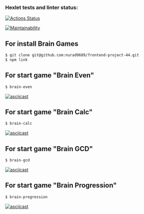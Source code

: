### Hexlet tests and linter status:
[![Actions Status](https://github.com/nurad9689/frontend-project-44/workflows/hexlet-check/badge.svg)](https://github.com/nurad9689/frontend-project-44/actions)

[![Maintainability](https://api.codeclimate.com/v1/badges/0b514f26cff851a81948/maintainability)](https://codeclimate.com/github/nurad9689/frontend-project-44/maintainability)

## For install Brain Games
```sh
$ git clone git@github.com:nurad9689/frontend-project-44.git
$ npm link
```

## For start game "Brain Even"
```sh
$ brain-even
```
[![asciicast](https://asciinema.org/a/NoQ7wFLPDh7VeMKrhniLwE9aU.svg)](https://asciinema.org/a/NoQ7wFLPDh7VeMKrhniLwE9aU)

## For start game "Brain Calc"
```sh
$ brain-calc
```
[![asciicast](https://asciinema.org/a/hUNBFlRbiZdojN6WJ3mRdgibq.svg)](https://asciinema.org/a/hUNBFlRbiZdojN6WJ3mRdgibq)

## For start game "Brain GCD"
```sh
$ brain-gcd
```
[![asciicast](https://asciinema.org/a/Ev2tHQCyYKFC07tZLOxC1LHUG.svg)](https://asciinema.org/a/Ev2tHQCyYKFC07tZLOxC1LHUG)

## For start game "Brain Progression"
```sh
$ brain-progression
```
[![asciicast](https://asciinema.org/a/WOt4QVg0mve5CWTebL0hRM7w2.svg)](https://asciinema.org/a/WOt4QVg0mve5CWTebL0hRM7w2)
